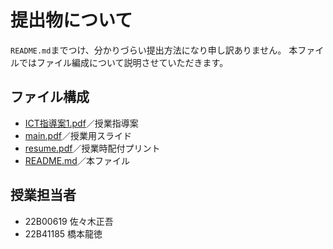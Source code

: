 # 提出物について
`README.md`までつけ、分かりづらい提出方法になり申し訳ありません。
本ファイルではファイル編成について説明させていただきます。

## ファイル構成
- [ICT指導案1.pdf](ICT指導案1.pdf)／授業指導案
- [main.pdf](main.pdf)／授業用スライド
- [resume.pdf](resume.pdf)／授業時配付プリント
- [README.md](README.md)／本ファイル

## 授業担当者
- 22B00619 佐々木正吾
- 22B41185 橋本龍徳
